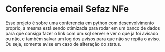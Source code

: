 # Conferencia email Sefaz NFe
Esse projeto é sobre uma conferencia em python com desenvolvimento proprio, a mesma está sendo otimizada para rodar em um banco de dados para que consiga fazer o link com um sql server e ver o que ja foi avisado ou não, e também salvar um log dos avisos para que não se repita o aviso. Ou seja, somente avise em caso de alteração do status.
